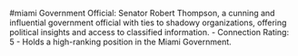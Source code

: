 #miami 
Government Official: Senator Robert Thompson, a cunning and influential government official with ties to shadowy organizations, offering political insights and access to classified information. - Connection Rating: 5 - Holds a high-ranking position in the Miami Government.